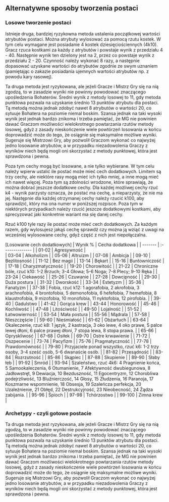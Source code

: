 ## Alternatywne sposoby tworzenia postaci

### Losowe tworzenie postaci

Istnieje druga, bardziej ryzykowna metoda ustalenia początkowej wartości atrybutów postaci. Można atrybuty wylosować za pomocą rzutu kostek. W tym celu wymagane jest posiadanie 4 kostek dziesięciościennych (4k10). Gracz rzuca kostkami za każdy z atrybutów i powstaje wynik z przedziału 4 - 40. Następnie wynik ten dzielony jest na 2, przez co powstaje wynik z przedziału 2 - 20. Czynność należy wykonać 8 razy, a następnie dopasować uzyskane wartości do atrybutów zgodnie ze swym uznaniem (pamiętając o zakazie posiadania ujemnych wartości atrybutów np. z powodu kary rasowej). 

Ta druga metoda jest ryzykowana, ale jeżeli Gracze i Mistrz Gry się na nią zgodzą, to w zasadzie wyniki nie powinny powodować znaczącego upośledzenia Bohaterów. Średni wynik z metody losowej to 11, gdy metoda punktowa pozwala na uzyskanie średnio 13 punktów atrybutu dla postaci. Tą metodą można jednak zdobyć nawet 8 atrybutów o wartości 20, co sytuuje Bohatera na poziomie niemal boskim. Szansa jednak na taki wysoki wynik jest jednak bardzo znikoma i trzeba pamiętać, że MG nie powinien dawać Graczom możliwości wielokrotnego powtarzania rzutów metody losowej, gdyż z zasady nieskończenie wiele powtórzeń losowania w końcu doprowadzić może do tego, że osiągnie się maksymalne możliwe wyniki. Sugeruje się Mistrzowi Gry, aby pozwolił Graczom wykonać co najwyżej jedno losowanie atrybutów, a w przypadku niezadowolenia Graczy z wyników niech będą mogli oni skorzystać z metody punktowej, która jest sprawdzona i pewna. 

Poza tym cechy mogą być losowane, a nie tylko wybierane. W tym celu należy wpierw ustalić ile postać może mieć cech dodatkowych. Limitem są trzy cechy, ale niektóre rasy mogą mieć ich tylko mniej, a inne mogą mieć ich nawet więcej. Poza tym są zdolności wrodzone, które sprawiają, że można dobrać jeszcze dodatkowe cechy. Dla każdej możliwej cechy rzuć k4 - wynik parzysty oznacza, że postać ma cechę, a nieparzysty, że nie ma jej. Następnie dla każdej otrzymanej cechy należy rzucić k100, aby sprawdzić, który ma ona numer w poniższej rozpisce. Poza tym w niektórych przypadkach należy rzucić jeszcze dodatkowymi kostkami, aby sprecyzować jaki konkretnie wariant ma się danej cechy.

Rzuć k100 tyle razy ile postać może mieć cech dodatkowych. Za każdym razem, gdy wylosujesz jakąś cechę sprawdź czy można ją wziąć z uwagi na wcześniej wylosowane cechy, gdyż część z nich jest niepołączalna.

[Losowanie cech dodatkowych]
| Wynik % | Cecha dodatkowa |
| ------- | :-------------- |
| 01-02   | Agresywność |                 
| 03-04   | Alkoholizm |
| 05-06   | Altruizm |
| 07-08   | Ambicja |
| 09-10   | Bezlitosność |
| 11-12   | Bez magii |
| 13-14   | Bękart |
| 15-16   | Buntowniczość |
| 17-18   | Charyzmatyczność |
| 19-20   | Chorowitość |
| 21-22   | Chroniczne bóle, rzuć k10: 1-2  Brzuch; 3-4 Głowa; 5-6 Noga; 7-8 Plecy; 9-10 Ręka |
| 23-24   | Ciekawość |
| 25-26   | Czuwanie |
| 27-28   | Dowcipność |
| 29-30   | Duża postura |
| 31-32   | Dworskość |
| 33-34   | Estetyzm |
| 35-36   | Fanatyzm |
| 37-38   | Fobia, rzuć k12: 1 agorafobia, 2 akrofobia, 3 arachnofobia, 4 brontofobia, 5 demonofobia, 6 hefefobia, 7 hemefobia, 8 klaustrofobia, 9 mizofobia, 10 monofobia, 11 nyktofobia, 12 pirofobia. |
| 39-40   | Gadulstwo |
| 41-42   | Gorąca krew |
| 43-44   | Honorowość |
| 45-46   | Kochliwość |
| 47-48   | Litościwość |
| 49-50   | Lojalność |
| 51-52   | Łatwowierność |
| 53-54   | Mała postura |
| 55-56   | Mądrala |
| 57-58   | Nieszczęście |
| 59-60   | Nieśmiałość |
| 61-62   | Obżartuch |
| 63-64   | Okaleczenie, rzuć k8: 1 język, 2 kastracja, 3 oko lewe, 4 oko prawe, 5 palce lewej dłoni, 6 palce prawej dłoni, 7 stopa lewa, 8 stopa prawa. |
| 65-66   | Opryskliwość |
| 67-68   | Osiłek |
| 69-70   | Ostre krwawienie |
| 71-72   | Oszpecenie |
| 73-74   | Pacyfizm |
| 75-76   | Pragmatyczność |
| 77-78   | Prawdomówność |
| 79-80   | Przyjaciele ponad wszystko, rzuć k6: 1-2 trzy osoby, 3-4 sześć osób, 5-6 dwanaście osób. |
| 81-82   | Przesądność |
| 83-84   | Rozrzutność |
| 85-86   | Skąpiec |
| 87-88   | Skupienie |
| 89-90   | Słaby łeb |
| 91-92   | Smród |
| 93-94   | Szaleństwo, rzuć 4k6: 4 Pragnienie końca, 5 Samookaleczenia, 6 Otumanienie, 7 Afektywność dwubiegunowa, 8 Jadłowstręt, 9 Dewiacja, 10 Bezduszność, 11 Egocentryzm, 12 Chorobliwa podejrzliwość, 13 Bluźnierczość, 14 Głosy, 15 Złudzenia, 16 Paranoja, 17 Koszmarne wspomnienie, 18 Obsesja, 19 Szaleńcza perfekcja, 20 Uzależnienie, 21 Obłęd, 22 Destrukcyjność, 23 Nieobecność, 24 Żądza zabijania. |
| 95-96   | Śpioch |
| 97-98   | Tchórzostwo |
| 99-100  | Zimna krew |


### Archetypy - czyli gotowe postacie

Ta druga metoda jest ryzykowana, ale jeżeli Gracze i Mistrz Gry się na nią zgodzą, to w zasadzie wyniki nie powinny powodować znaczącego upośledzenia Bohaterów. Średni wynik z metody losowej to 11, gdy metoda punktowa pozwala na uzyskanie średnio 13 punktów atrybutu dla postaci. Tą metodą można jednak zdobyć nawet 8 atrybutów o wartości 20, co sytuuje Bohatera na poziomie niemal boskim. Szansa jednak na taki wysoki wynik jest jednak bardzo znikoma i trzeba pamiętać, że MG nie powinien dawać Graczom możliwości wielokrotnego powtarzania rzutów metody losowej, gdyż z zasady nieskończenie wiele powtórzeń losowania w końcu doprowadzić może do tego, że osiągnie się maksymalne możliwe wyniki. Sugeruje się Mistrzowi Gry, aby pozwolił Graczom wykonać co najwyżej jedno losowanie atrybutów, a w przypadku niezadowolenia Graczy z wyników niech będą mogli oni skorzystać z metody punktowej, która jest sprawdzona i pewna.